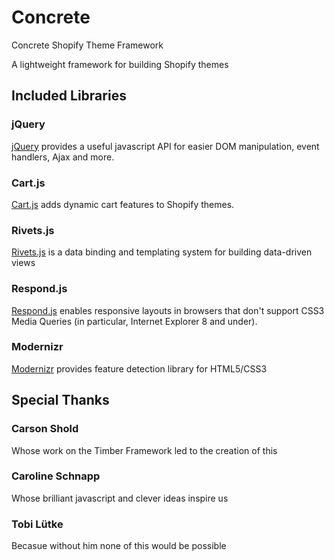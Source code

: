 # Concrete
Concrete Shopify Theme Framework

A lightweight framework for building Shopify themes

## Included Libraries

### jQuery

[jQuery](https://github.com/jquery/jquery) provides a useful javascript API for easier DOM manipulation, event handlers, Ajax and more.

### Cart.js

[Cart.js](https://github.com/discolabs/cartjs) adds dynamic cart features to Shopify themes.

### Rivets.js

[Rivets.js](https://github.com/mikeric/rivets) is a data binding and templating system for building data-driven views

### Respond.js

[Respond.js](https://github.com/scottjehl/Respond) enables responsive layouts in browsers that don't support CSS3 Media Queries (in particular, Internet Explorer 8 and under).

### Modernizr

[Modernizr](https://github.com/Modernizr/Modernizr) provides feature detection library for HTML5/CSS3

## Special Thanks

### Carson Shold

Whose work on the Timber Framework led to the creation of this

### Caroline Schnapp

Whose brilliant javascript and clever ideas inspire us

### Tobi Lütke

Becasue without him none of this would be possible
